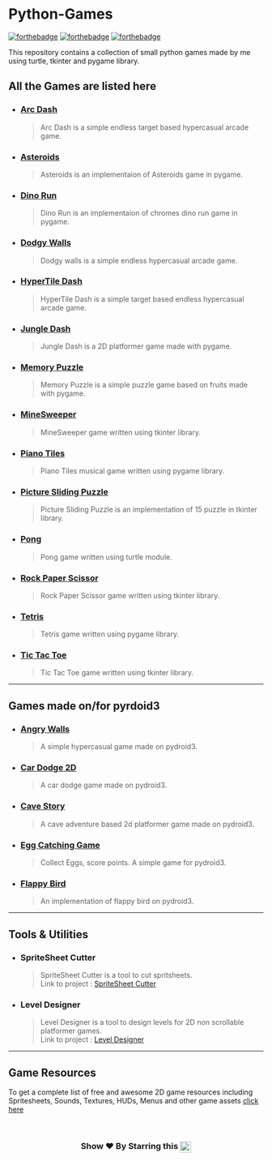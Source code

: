 # Python-Games

[![forthebadge](https://forthebadge.com/images/badges/built-with-love.svg)](https://forthebadge.com)
[![forthebadge](https://forthebadge.com/images/badges/made-with-python.svg)](https://forthebadge.com)
[![forthebadge](https://forthebadge.com/images/badges/check-it-out.svg)](https://forthebadge.com)

This repository contains a collection of small python games made by me using turtle, tkinter
and pygame library.

## All the Games are listed here

* ### [Arc Dash](https://github.com/pyGuru123/Python-Games/tree/master/Arc%20Dash)
	> Arc Dash is a simple endless target based hypercasual arcade game.

* ### [Asteroids](https://github.com/pyGuru123/Python-Games/tree/master/Asteroids)
	> Asteroids is an implementaion of Asteroids game in pygame.


* ### [Dino Run](https://github.com/pyGuru123/Python-Games/tree/master/Dino)
	> Dino Run is an implementaion of chromes dino run game in pygame.


* ### [Dodgy Walls](https://github.com/pyGuru123/Python-Games/tree/master/Dodgy%20Walls)
	> Dodgy walls is a simple endless hypercasual arcade game.


* ### [HyperTile Dash](https://github.com/pyGuru123/Python-Games/tree/master/HyperTile%20Dash)
	> HyperTile Dash is a simple target based endless hypercasual arcade game.


* ### [Jungle Dash](https://github.com/pyGuru123/Python-Games/tree/master/Jungle%20Dash)
	> Jungle Dash is a 2D platformer game made with pygame.


* ### [Memory Puzzle](https://github.com/pyGuru123/Python-Games/tree/master/Memory%20Puzzle)
	> Memory Puzzle is a simple puzzle game based on fruits made with pygame.


* ### [MineSweeper](https://github.com/pyGuru123/Python-Games/tree/master/MineSweeper)
	> MineSweeper game written using tkinter library.


* ### [Piano Tiles](https://github.com/pyGuru123/Python-Games/tree/master/Piano%20Tiles)
	> Piano Tiles musical game written using pygame library.


* ### [Picture Sliding Puzzle](https://github.com/pyGuru123/Python-Games/tree/master/Picture%20Sliding%20Puzzle)
	> Picture Sliding Puzzle is an implementation of 15 puzzle in tkinter library.


* ### [Pong](https://github.com/pyGuru123/Python-Games/tree/master/Pong)
	> Pong game written using turtle module.


* ### [Rock Paper Scissor](https://github.com/pyGuru123/Python-Games/tree/master/Rock%20Paper%20Scissor)
	> Rock Paper Scissor game written using tkinter library.

* ### [Tetris](https://github.com/pyGuru123/Python-Games/tree/master/Tetris)
	> Tetris game written using pygame library.

* ### [Tic Tac Toe](https://github.com/pyGuru123/Python-Games/tree/master/Tic%20Tac%20Toe)
	> Tic Tac Toe game written using tkinter library.

***

## Games made on/for pyrdoid3

* ### [Angry Walls](https://github.com/pyGuru123/Python-Games/tree/master/Angry%20Walls)
	> A simple hypercasual game made on pydroid3.

* ### [Car Dodge 2D](https://github.com/pyGuru123/Python-Games/tree/master/Car%20Dodge%202d)
	> A car dodge game made on pydroid3.

* ### [Cave Story](https://github.com/pyGuru123/Python-Games/tree/master/Cave%20Story)
	> A cave adventure based 2d platformer game made on pydroid3.

* ### [Egg Catching Game](https://github.com/pyGuru123/Python-Games/tree/master/Egg%20Catching%20Game)
	> Collect Eggs, score points. A simple game for pydroid3.

* ### [Flappy Bird](https://github.com/pyGuru123/Python-Games/tree/master/Flappy%20Bird)
	> An implementation of flappy bird on pydroid3.

***

## Tools & Utilities

* ### SpriteSheet Cutter
	> SpriteSheet Cutter is a tool to cut spritsheets.\
	> Link to project : [SpriteSheet Cutter](https://github.com/pyGuru123/Python-Games/tree/master/SpriteSheet%20Cutter)

* ### Level Designer
	> Level Designer is a tool to design levels for 2D non scrollable platformer games.\
	> Link to project : [Level Designer](https://github.com/pyGuru123/Python-Games/tree/master/Level%20Designer)

***
## Game Resources

To get a complete list of free and awesome 2D game resources including Spritesheets, Sounds, Textures, HUDs, Menus and other game assets [click here](https://github.com/pyGuru123/gitMemory/blob/main/game%20resources.md)


<br/>
<h3 align="center"> Show ❤️ By Starring this <img align='center'  height="22" src="https://img.shields.io/badge/Repo!%F0%9F%98%8A-purple.svg?&style=for-the-badge&logoColor=green" /></h3>